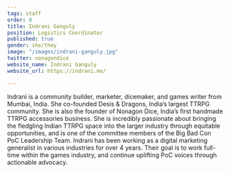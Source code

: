 ```yaml
---
tags: staff
order: 0
title: Indrani Ganguly
position: Logistics Coordinator
published: true
gender: she/they
image: "/images/indrani-ganguly.jpg"
twitter: nonagondice
website_name: Indrani Ganguly
website_url: https://indrani.me/

---
```

Indrani is a community builder, marketer, dicemaker, and games writer from Mumbai, India. She co-founded Desis & Dragons, India’s largest TTRPG community. She is also the founder of Nonagon Dice, India’s first handmade TTRPG accessories business. She is incredibly passionate about bringing the fledgling Indian TTRPG space into the larger industry through equitable opportunities, and is one of the committee members of the Big Bad Con PoC Leadership Team. Indrani has been working as a digital marketing generalist in various industries for over 4 years. Their goal is to work full-time within the games industry, and continue uplifting PoC voices through actionable advocacy.